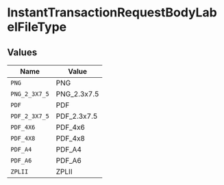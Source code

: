 # InstantTransactionRequestBodyLabelFileType


## Values

| Name          | Value         |
| ------------- | ------------- |
| `PNG`         | PNG           |
| `PNG_2_3X7_5` | PNG_2.3x7.5   |
| `PDF`         | PDF           |
| `PDF_2_3X7_5` | PDF_2.3x7.5   |
| `PDF_4X6`     | PDF_4x6       |
| `PDF_4X8`     | PDF_4x8       |
| `PDF_A4`      | PDF_A4        |
| `PDF_A6`      | PDF_A6        |
| `ZPLII`       | ZPLII         |